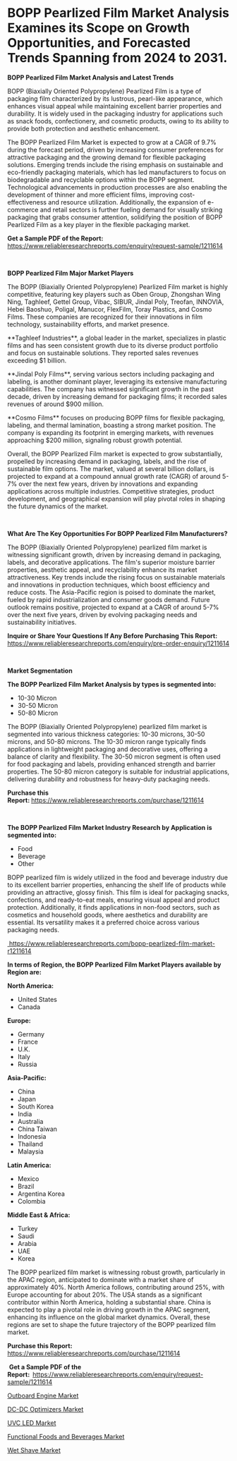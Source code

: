 <p><h1>BOPP Pearlized Film Market Analysis Examines its Scope on Growth Opportunities, and Forecasted Trends Spanning from 2024 to 2031.</h1></p><p><strong>BOPP Pearlized Film Market Analysis and Latest Trends</strong></p>
<p><p>BOPP (Biaxially Oriented Polypropylene) Pearlized Film is a type of packaging film characterized by its lustrous, pearl-like appearance, which enhances visual appeal while maintaining excellent barrier properties and durability. It is widely used in the packaging industry for applications such as snack foods, confectionery, and cosmetic products, owing to its ability to provide both protection and aesthetic enhancement.</p><p>The BOPP Pearlized Film Market is expected to grow at a CAGR of 9.7% during the forecast period, driven by increasing consumer preferences for attractive packaging and the growing demand for flexible packaging solutions. Emerging trends include the rising emphasis on sustainable and eco-friendly packaging materials, which has led manufacturers to focus on biodegradable and recyclable options within the BOPP segment. Technological advancements in production processes are also enabling the development of thinner and more efficient films, improving cost-effectiveness and resource utilization. Additionally, the expansion of e-commerce and retail sectors is further fueling demand for visually striking packaging that grabs consumer attention, solidifying the position of BOPP Pearlized Film as a key player in the flexible packaging market.</p></p>
<p><strong>Get a Sample PDF of the Report:&nbsp;</strong> <a href="https://www.reliableresearchreports.com/enquiry/request-sample/1211614?utm_campaign=4&utm_medium=2&utm_source=Github&utm_content=ia&utm_term=17122024&utm_id=bopp-pearlized-film">https://www.reliableresearchreports.com/enquiry/request-sample/1211614</a></p>
<p>&nbsp;</p>
<p><strong>BOPP Pearlized Film Major Market Players</strong></p>
<p><p>The BOPP (Biaxially Oriented Polypropylene) Pearlized Film market is highly competitive, featuring key players such as Oben Group, Zhongshan Wing Ning, Taghleef, Gettel Group, Vibac, SIBUR, Jindal Poly, Treofan, INNOVIA, Hebei Baoshuo, Poligal, Manucor, FlexFilm, Toray Plastics, and Cosmo Films. These companies are recognized for their innovations in film technology, sustainability efforts, and market presence.</p><p>**Taghleef Industries**, a global leader in the market, specializes in plastic films and has seen consistent growth due to its diverse product portfolio and focus on sustainable solutions. They reported sales revenues exceeding $1 billion.</p><p>**Jindal Poly Films**, serving various sectors including packaging and labeling, is another dominant player, leveraging its extensive manufacturing capabilities. The company has witnessed significant growth in the past decade, driven by increasing demand for packaging films; it recorded sales revenues of around $900 million.</p><p>**Cosmo Films** focuses on producing BOPP films for flexible packaging, labeling, and thermal lamination, boasting a strong market position. The company is expanding its footprint in emerging markets, with revenues approaching $200 million, signaling robust growth potential.</p><p>Overall, the BOPP Pearlized Film market is expected to grow substantially, propelled by increasing demand in packaging, labels, and the rise of sustainable film options. The market, valued at several billion dollars, is projected to expand at a compound annual growth rate (CAGR) of around 5-7% over the next few years, driven by innovations and expanding applications across multiple industries. Competitive strategies, product development, and geographical expansion will play pivotal roles in shaping the future dynamics of the market.</p></p>
<p>&nbsp;</p>
<p><strong>What Are The Key Opportunities For BOPP Pearlized Film Manufacturers?</strong></p>
<p><p>The BOPP (Biaxially Oriented Polypropylene) pearlized film market is witnessing significant growth, driven by increasing demand in packaging, labels, and decorative applications. The film's superior moisture barrier properties, aesthetic appeal, and recyclability enhance its market attractiveness. Key trends include the rising focus on sustainable materials and innovations in production techniques, which boost efficiency and reduce costs. The Asia-Pacific region is poised to dominate the market, fueled by rapid industrialization and consumer goods demand. Future outlook remains positive, projected to expand at a CAGR of around 5-7% over the next five years, driven by evolving packaging needs and sustainability initiatives.</p></p>
<p><strong>Inquire or Share Your Questions If Any Before Purchasing This Report:</strong> <a href="https://www.reliableresearchreports.com/enquiry/pre-order-enquiry/1211614?utm_campaign=4&utm_medium=2&utm_source=Github&utm_content=ia&utm_term=17122024&utm_id=bopp-pearlized-film">https://www.reliableresearchreports.com/enquiry/pre-order-enquiry/1211614</a></p>
<p>&nbsp;</p>
<p><strong>Market Segmentation</strong></p>
<p><strong>The BOPP Pearlized Film Market Analysis by types is segmented into:</strong></p>
<p><ul><li>10-30 Micron</li><li>30-50 Micron</li><li>50-80 Micron</li></ul></p>
<p><p>The BOPP (Biaxially Oriented Polypropylene) pearlized film market is segmented into various thickness categories: 10-30 microns, 30-50 microns, and 50-80 microns. The 10-30 micron range typically finds applications in lightweight packaging and decorative uses, offering a balance of clarity and flexibility. The 30-50 micron segment is often used for food packaging and labels, providing enhanced strength and barrier properties. The 50-80 micron category is suitable for industrial applications, delivering durability and robustness for heavy-duty packaging needs.</p></p>
<p><strong>Purchase this Report:&nbsp;</strong><a href="https://www.reliableresearchreports.com/purchase/1211614?utm_campaign=4&utm_medium=2&utm_source=Github&utm_content=ia&utm_term=17122024&utm_id=bopp-pearlized-film">https://www.reliableresearchreports.com/purchase/1211614</a></p>
<p>&nbsp;</p>
<p><strong>The BOPP Pearlized Film Market Industry Research by Application is segmented into:</strong></p>
<p><ul><li>Food</li><li>Beverage</li><li>Other</li></ul></p>
<p><p>BOPP pearlized film is widely utilized in the food and beverage industry due to its excellent barrier properties, enhancing the shelf life of products while providing an attractive, glossy finish. This film is ideal for packaging snacks, confections, and ready-to-eat meals, ensuring visual appeal and product protection. Additionally, it finds applications in non-food sectors, such as cosmetics and household goods, where aesthetics and durability are essential. Its versatility makes it a preferred choice across various packaging needs.</p></p>
<p><a href="https://www.reliableresearchreports.com/bopp-pearlized-film-market-r1211614?utm_campaign=4&utm_medium=2&utm_source=Github&utm_content=ia&utm_term=17122024&utm_id=bopp-pearlized-film">&nbsp;https://www.reliableresearchreports.com/bopp-pearlized-film-market-r1211614</a></p>
<p><strong>In terms of Region, the BOPP Pearlized Film Market Players available by Region are:</strong></p>
<p>
    <p> <strong> North America: </strong>
        <ul>
            <li>United States</li>
            <li>Canada</li>
        </ul>
        </p> 
    <p> <strong> Europe: </strong>
        <ul>
            <li>Germany</li>
            <li>France</li>
            <li>U.K.</li>
            <li>Italy</li>
            <li>Russia</li>
        </ul>
        </p> 
    <p> <strong> Asia-Pacific: </strong>
        <ul>
            <li>China</li>
            <li>Japan</li>
            <li>South Korea</li>
            <li>India</li>
            <li>Australia</li>
            <li>China Taiwan</li>
            <li>Indonesia</li>
            <li>Thailand</li>
            <li>Malaysia</li>
        </ul>
        </p> 
    <p> <strong> Latin America: </strong>
        <ul>
            <li>Mexico</li>
            <li>Brazil</li>
            <li>Argentina Korea</li>
            <li>Colombia</li>
        </ul>
        </p> 
    <p> <strong> Middle East & Africa: </strong>
        <ul>
            <li>Turkey</li>
            <li>Saudi</li>
            <li>Arabia</li>
            <li>UAE</li>
            <li>Korea</li>
        </ul>
    </p>
    </p>
<p><p>The BOPP pearlized film market is witnessing robust growth, particularly in the APAC region, anticipated to dominate with a market share of approximately 40%. North America follows, contributing around 25%, with Europe accounting for about 20%. The USA stands as a significant contributor within North America, holding a substantial share. China is expected to play a pivotal role in driving growth in the APAC segment, enhancing its influence on the global market dynamics. Overall, these regions are set to shape the future trajectory of the BOPP pearlized film market.</p></p>
<p><strong>Purchase this Report: </strong><a href="https://www.reliableresearchreports.com/purchase/1211614?utm_campaign=4&utm_medium=2&utm_source=Github&utm_content=ia&utm_term=17122024&utm_id=bopp-pearlized-film">https://www.reliableresearchreports.com/purchase/1211614</a></p>
<p>&nbsp;<strong>Get a Sample PDF of the Report:&nbsp;&nbsp;</strong><a href="https://www.reliableresearchreports.com/enquiry/request-sample/1211614?utm_campaign=4&utm_medium=2&utm_source=Github&utm_content=ia&utm_term=17122024&utm_id=bopp-pearlized-film">https://www.reliableresearchreports.com/enquiry/request-sample/1211614</a></p>
<p><strong></strong></p>
<p><p><a href="https://www.linkedin.com/pulse/in-depth-analysis-outboard-engine-market-trends-growth-acagrof-m7gff?utm_campaign=4&utm_medium=2&utm_source=Github&utm_content=ia&utm_term=17122024&utm_id=bopp-pearlized-film">Outboard Engine Market</a></p><p><a href="https://github.com/sca704osol/Market-Research-Report-List-1/blob/main/dc-dc-optimizers-market.md?utm_campaign=4&utm_medium=2&utm_source=Github&utm_content=ia&utm_term=17122024&utm_id=bopp-pearlized-film">DC-DC Optimizers Market</a></p><p><a href="https://www.linkedin.com/pulse/uvc-led-market-projections-2024-2031-growing-74-cagr-focus-nagsf?utm_campaign=4&utm_medium=2&utm_source=Github&utm_content=ia&utm_term=17122024&utm_id=bopp-pearlized-film">UVC LED Market</a></p><p><a href="https://www.linkedin.com/pulse/in-depth-report-functional-foods-beverages-market-types-o4b7c?utm_campaign=4&utm_medium=2&utm_source=Github&utm_content=ia&utm_term=17122024&utm_id=bopp-pearlized-film">Functional Foods and Beverages Market</a></p><p><a href="https://www.linkedin.com/pulse/billion-dollar-wet-shave-market-industry-value-future-prospects-x8s0f?utm_campaign=4&utm_medium=2&utm_source=Github&utm_content=ia&utm_term=17122024&utm_id=bopp-pearlized-film">Wet Shave Market</a></p></p>